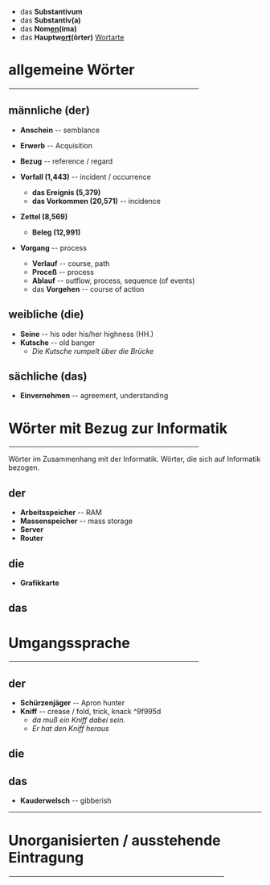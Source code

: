 - das **Substantivum**
- das **Substantiv(a)**
- das <b>Nom<ins>en</ins>(ima)</b>
- das <b>Hauptw<ins>ort</ins>(örter)</b>
[Wortarte](https://de.wiktionary.org/wiki/Hilfe:Wortart)

# allgemeine Wörter
<hr width="75%" align="right" style="border: 1px solid white">

## männliche (der)
- **Anschein** -- semblance
- **Erwerb** -- Acquisition
- **Bezug** -- reference / regard
- **Vorfall (1,443)** -- incident / occurrence
	- **das Ereignis (5,379)**
	- **das Vorkommen (20,571)** -- incidence
- **Zettel (8,569)**
	- **Beleg (12,991)**

- **Vorgang** -- process
	- **Verlauf** -- course, path
	- **Proceß** -- process
	- **Ablauf** -- outflow, process, sequence (of events)
	- das **Vorgehen** -- course of action

## weibliche (die)
- **Seine** -- his oder his/her highness (HH.)
- **Kutsche** -- old banger
	- *Die Kutsche rumpelt über die Brücke*

## sächliche (das)
- **Einvernehmen** -- agreement, understanding

# Wörter mit Bezug zur Informatik
<hr width="75%" align="right" style="border: 1px solid white">
Wörter im Zusammenhang mit der Informatik.
Wörter, die sich auf Informatik bezogen.

## der
- **Arbeitsspeicher** -- RAM
- **Massenspeicher** -- mass storage
- **Server**
- **Router**

## die
- **Grafikkarte**

## das


# Umgangssprache
<hr width="75%" align="right" style="border: 1px solid white">

## der
- **Schürzenjäger** -- Apron hunter
- **Kniff** -- crease / fold, trick, knack ^9f995d
	- *da muß ein Kniff dabei sein.*
	- *Er hat den Kniff heraus*

## die

## das
- **Kauderwelsch** -- gibberish


---
# Unorganisierten / ausstehende Eintragung
<hr width="85%" align="right" style="border: 1px solid white">
